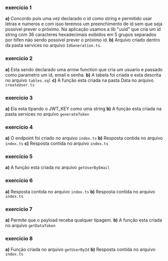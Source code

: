 ### exercício 1
**a)** Concordo pois uma vez declarado o id como string e permitido usar letras e numeros e com isso teremos um preenchimento de id sem que seja possível prever o próximo. Na aplicação usamos a lib "uuid" que cria um id string com 36 caracteres hexadecimais exibidos em 5 grupos separados por hífen não sendo possível prever o próximo id.
**b)** Arquivo criado dentro da pasta services no arquivo `IdGeneration.ts`.
### exercício 2
**a)** Esta sendo declarado uma arrow function que cria um usuario  e passado como parametro um id, email e senha.
**b)** A tabela foi criada e esta descrita no arquivo `tables.sql`
**c)** A função esta criada na pasta Data no arquivo `createUser.ts`

### exercício 3
**a)** Ela esta tipando o JWT_KEY como uma string
**b)** A função esta criada na pasta services no arquivo `generateToken`

### exercício 4
**a)** O endpoint foi criado no arquivo `index.ts` 
**b)** Resposta contida no arquivo `index.ts`
**c)** Resposta contida no arquivo `index.ts`
### exercício 5
**a)** A função esta criada no arquivo `getUserByEmail`
### exercício 6
**a)** Resposta contida no arquivo `index.ts`
**b)** Resposta contida no arquivo `index.ts`

### exercício 7
**a)** Permite que o payload receba qualquer tipagem.
**b)** A função esta criada no arquivo `getDataToken`
### exercício 8
**a)** Função criada no arquivo `getUserById`
**b)** Resposta contida no arquivo `index.ts`
